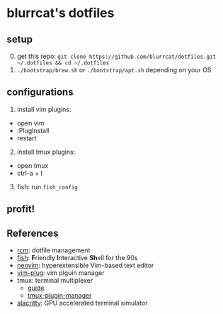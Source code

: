 # blurrcat's dotfiles

## setup

0. get this repo: `git clone https://github.com/blurrcat/dotfiles.git ~/.dotfiles && cd ~/.dotfiles`
1. `./bootstrap/brew.sh` or `./bootstrap/apt.sh` depending on your OS

## configurations

1. install vim plugins:
  - open vim
  - :PlugInstall
  - restart
2. install tmux plugins:
  - open tmux
  - ctrl-a + I
3. fish: run `fish_config`


## profit!


## References
- [rcm](https://github.com/thoughtbot/rcm): dotfile management
- [fish](https://fishshell.com/): **F**riendly **I**nteractive **Sh**ell for the 90s
- [neovim](https://neovim.io/): hyperextensible Vim-based text editor
- [vim-plug](https://github.com/junegunn/vim-plug): vim plguin manager
- tmux: terminal multiplexer
  - [guide](https://thoughtbot.com/upcase/tmux)
  - [tmux-plugin-manager](https://github.com/tmux-plugins/tpm)
- [alacritty](https://github.com/alacritty/alacritty): GPU accelerated terminal simulator
